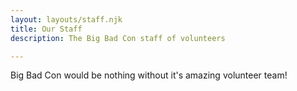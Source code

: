 ```yaml
---
layout: layouts/staff.njk
title: Our Staff
description: The Big Bad Con staff of volunteers

---
```


Big Bad Con would be nothing without it's amazing volunteer team!